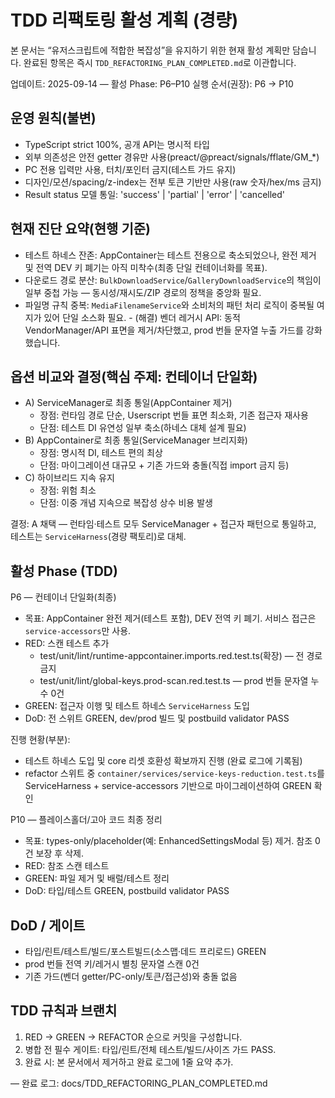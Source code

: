 # TDD 리팩토링 활성 계획 (경량)

본 문서는 “유저스크립트에 적합한 복잡성”을 유지하기 위한 현재 활성 계획만
담습니다. 완료된 항목은 즉시 `TDD_REFACTORING_PLAN_COMPLETED.md`로 이관합니다.

업데이트: 2025-09-14 — 활성 Phase: P6–P10 실행 순서(권장): P6 → P10

## 운영 원칙(불변)

- TypeScript strict 100%, 공개 API는 명시적 타입
- 외부 의존성은 안전 getter 경유만 사용(preact/@preact/signals/fflate/GM\_\*)
- PC 전용 입력만 사용, 터치/포인터 금지(테스트 가드 유지)
- 디자인/모션/spacing/z-index는 전부 토큰 기반만 사용(raw 숫자/hex/ms 금지)
- Result status 모델 통일: 'success' | 'partial' | 'error' | 'cancelled'

## 현재 진단 요약(현행 기준)

- 테스트 하네스 잔존: AppContainer는 테스트 전용으로 축소되었으나, 완전 제거 및
  전역 DEV 키 폐기는 아직 미착수(최종 단일 컨테이너화를 목표).
- 다운로드 경로 분산: `BulkDownloadService`/`GalleryDownloadService`의 책임이
  일부 중첩 가능 — 동시성/재시도/ZIP 경로의 정책을 중앙화 필요.
- 파일명 규칙 중복: `MediaFilenameService`와 소비처의 패턴 처리 로직이 중복될
  여지가 있어 단일 소스화 필요. \- (해결) 벤더 레거시 API: 동적
  VendorManager/API 표면을 제거/차단했고, prod 번들 문자열 누출 가드를
  강화했습니다.

## 옵션 비교와 결정(핵심 주제: 컨테이너 단일화)

- A) ServiceManager로 최종 통일(AppContainer 제거)
  - 장점: 런타임 경로 단순, Userscript 번들 표면 최소화, 기존 접근자 재사용
  - 단점: 테스트 DI 유연성 일부 축소(하네스 대체 설계 필요)
- B) AppContainer로 최종 통일(ServiceManager 브리지화)
  - 장점: 명시적 DI, 테스트 편의 최상
  - 단점: 마이그레이션 대규모 + 기존 가드와 충돌(직접 import 금지 등)
- C) 하이브리드 지속 유지
  - 장점: 위험 최소
  - 단점: 이중 개념 지속으로 복잡성 상수 비용 발생

결정: A 채택 — 런타임·테스트 모두 ServiceManager + 접근자 패턴으로 통일하고,
테스트는 `ServiceHarness`(경량 팩토리)로 대체.

## 활성 Phase (TDD)

P6 — 컨테이너 단일화(최종)

- 목표: AppContainer 완전 제거(테스트 포함), DEV 전역 키 폐기. 서비스 접근은
  `service-accessors`만 사용.
- RED: 스캔 테스트 추가
  - test/unit/lint/runtime-appcontainer.imports.red.test.ts(확장) — 전 경로 금지
  - test/unit/lint/global-keys.prod-scan.red.test.ts — prod 번들 문자열 누수 0건
- GREEN: 접근자 이행 및 테스트 하네스 `ServiceHarness` 도입
- DoD: 전 스위트 GREEN, dev/prod 빌드 및 postbuild validator PASS

진행 현황(부분):

- 테스트 하네스 도입 및 core 리셋 호환성 확보까지 진행 (완료 로그에 기록됨)
- refactor 스위트 중 `container/services/service-keys-reduction.test.ts`를
  ServiceHarness + service-accessors 기반으로 마이그레이션하여 GREEN 확인

<!-- P7 — 다운로드 오케스트레이션 일원화 (완료: Completed Log 참조) -->

P10 — 플레이스홀더/고아 코드 최종 정리

- 목표: types-only/placeholder(예: EnhancedSettingsModal 등) 제거. 참조 0건 보장
  후 삭제.
- RED: 참조 스캔 테스트
- GREEN: 파일 제거 및 배럴/테스트 정리
- DoD: 타입/테스트 GREEN, postbuild validator PASS

## DoD / 게이트

- 타입/린트/테스트/빌드/포스트빌드(소스맵·데드 프리로드) GREEN
- prod 번들 전역 키/레거시 별칭 문자열 스캔 0건
- 기존 가드(벤더 getter/PC-only/토큰/접근성)와 충돌 없음

## TDD 규칙과 브랜치

1. RED → GREEN → REFACTOR 순으로 커밋을 구성합니다.
2. 병합 전 필수 게이트: 타입/린트/전체 테스트/빌드/사이즈 가드 PASS.
3. 완료 시: 본 문서에서 제거하고 완료 로그에 1줄 요약 추가.

— 완료 로그: docs/TDD_REFACTORING_PLAN_COMPLETED.md
